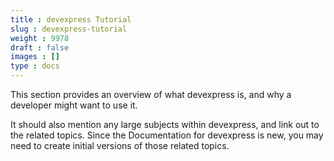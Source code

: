 ```yaml
---
title : devexpress Tutorial
slug : devexpress-tutorial
weight : 9978
draft : false
images : []
type : docs
---
```


This section provides an overview of what devexpress is, and why a developer might want to use it.

It should also mention any large subjects within devexpress, and link out to the related topics.  Since the Documentation for devexpress is new, you may need to create initial versions of those related topics.

